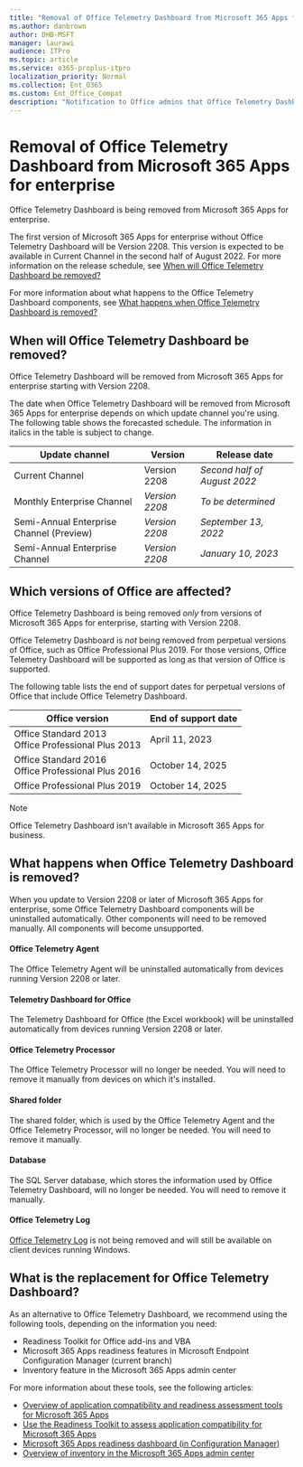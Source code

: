 ```yaml
---
title: "Removal of Office Telemetry Dashboard from Microsoft 365 Apps for enterprise"
ms.author: danbrown
author: DHB-MSFT
manager: laurawi
audience: ITPro
ms.topic: article
ms.service: o365-proplus-itpro
localization_priority: Normal
ms.collection: Ent_O365
ms.custom: Ent_Office_Compat
description: "Notification to Office admins that Office Telemetry Dashboard is being removed from Microsoft 365 Apps for enterprise."
---
```


# Removal of Office Telemetry Dashboard from Microsoft 365 Apps for enterprise

Office Telemetry Dashboard is being removed from Microsoft 365 Apps for enterprise. 

The first version of Microsoft 365 Apps for enterprise without Office Telemetry Dashboard will be Version 2208. This version is expected to be available in Current Channel in the second half of August 2022. For more information on the release schedule, see [When will Office Telemetry Dashboard be removed?](#when-will-office-telemetry-dashboard-be-removed)

For more information about what happens to the Office Telemetry Dashboard components, see [What happens when Office Telemetry Dashboard is removed?](#what-happens-when-office-telemetry-dashboard-is-removed)

## When will Office Telemetry Dashboard be removed?

Office Telemetry Dashboard will be removed from Microsoft 365 Apps for enterprise starting with Version 2208. 

The date when Office Telemetry Dashboard will be removed from Microsoft 365 Apps for enterprise depends on which update channel you're using. The following table shows the forecasted schedule. The information in italics in the table is subject to change.

|Update channel  | Version |Release date  |
|---------|---------|---------|
|Current Channel | Version 2208 | *Second half of August 2022*|
|Monthly Enterprise Channel  | *Version 2208* | *To be determined*|
|Semi-Annual Enterprise Channel (Preview) |*Version 2208*|*September 13, 2022*| 
|Semi-Annual Enterprise Channel |*Version 2208* |*January 10, 2023* |


## Which versions of Office are affected?

Office Telemetry Dashboard is being removed *only* from versions of Microsoft 365 Apps for enterprise, starting with Version 2208.

Office Telemetry Dashboard is *not* being removed from perpetual versions of Office, such as Office Professional Plus 2019. For those versions, Office Telemetry Dashboard will be supported as long as that version of Office is supported. 

The following table lists the end of support dates for perpetual versions of Office that include Office Telemetry Dashboard.

|Office version  |End of support date|
|---------|---------|
|Office Standard 2013 </br> Office Professional Plus 2013 |April 11, 2023 |
|Office Standard 2016 </br> Office Professional Plus 2016 |October 14, 2025 |
|Office Professional Plus 2019 |October 14, 2025 |

> [!NOTE]
> Office Telemetry Dashboard isn't available in Microsoft 365 Apps for business.

## What happens when Office Telemetry Dashboard is removed?

When you update to Version 2208 or later of Microsoft 365 Apps for enterprise, some Office Telemetry Dashboard components will be uninstalled automatically. Other components will need to be removed manually. All components will become unsupported.

#### Office Telemetry Agent

The Office Telemetry Agent will be uninstalled automatically from devices running Version 2208 or later.

#### Telemetry Dashboard for Office

The Telemetry Dashboard for Office (the Excel workbook) will be uninstalled automatically from devices running Version 2208 or later. 

#### Office Telemetry Processor

The Office Telemetry Processor will no longer be needed. You will need to remove it manually from devices on which it's installed. 

#### Shared folder

The shared folder, which is used by the Office Telemetry Agent and the Office Telemetry Processor, will no longer be needed. You will need to remove it manually.

#### Database

The SQL Server database, which stores the information used by Office Telemetry Dashboard, will no longer be needed. You will need to remove it manually.

#### Office Telemetry Log

[Office Telemetry Log](/office/client-developer/shared/troubleshooting-office-files-and-custom-solutions-with-the-telemetry-log) is not being removed and will still be available on client devices running Windows.


## What is the replacement for Office Telemetry Dashboard?

As an alternative to Office Telemetry Dashboard, we recommend using the following tools, depending on the information you need:

- Readiness Toolkit for Office add-ins and VBA
- Microsoft 365 Apps readiness features in Microsoft Endpoint Configuration Manager (current branch)
- Inventory feature in the Microsoft 365 Apps admin center

For more information about these tools, see the following articles:

- [Overview of application compatibility and readiness assessment tools for Microsoft 365 Apps](../readiness-tools.md)
- [Use the Readiness Toolkit to assess application compatibility for Microsoft 365 Apps](../readiness-toolkit-application-compatibility-microsoft-365-apps.md)
- [Microsoft 365 Apps readiness dashboard (in Configuration Manager)](/mem/configmgr/sum/deploy-use/office-365-dashboard#bkmk_readiness-dash)
- [Overview of inventory in the Microsoft 365 Apps admin center](../admincenter/inventory.md)